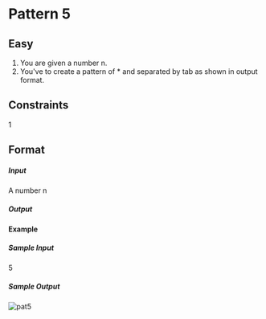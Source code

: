 <h1> Pattern 5 </h1>

<h2> Easy </h2>

1. You are given a number n.
2. You've to create a pattern of * and separated by tab as shown in output format.

<h2> Constraints </h2> 

1 

<h2> Format </h2>

<h5> Input </h5>

A number n

<h5> Output </h5>



<h4> Example </h4>

<h5> Sample Input </h5>
 
5

<h5> Sample Output </h5>


![pat5](https://user-images.githubusercontent.com/81521655/142221037-ec284142-eecd-4951-84b0-a16fe3f01141.jpeg)
